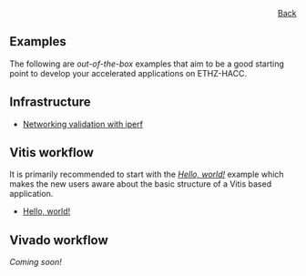 <div id="readme" class="Box-body readme blob js-code-block-container">
<article class="markdown-body entry-content p-3 p-md-6" itemprop="text">
<p align="right">
<a href="https://github.com/fpgasystems/hacc#sections">Back</a>
</p>

# Examples

The following are *out-of-the-box* examples that aim to be a good starting point to develop your accelerated applications on ETHZ-HACC. 

## Infrastructure
* [Networking validation with iperf](./iperf/README.md)

## Vitis workflow
It is primarily recommended to start with the *[Hello, world!](../docs/vocabulary.md#hello-world)* example which makes the new users aware about the basic structure of a Vitis based application. 

* [Hello, world!](./hello_world/README.md)

## Vivado workflow
*Coming soon!*